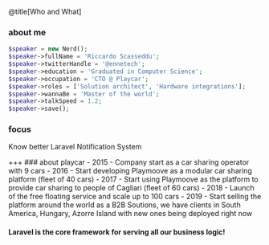 @title[Who and What]
### about me
```php
$speaker = new Nerd();
$speaker->fullName = 'Riccardo Scasseddu';
$speaker->twitterHandle = '@ennetech';
$speaker->education = 'Graduated in Computer Science';
$speaker->occupation = 'CTO @ Playcar';
$speaker->roles = ['Solution architect', 'Hardware integrations'];
$speaker->wannaBe = 'Master of the world';
$speaker->talkSpeed = 1.2;
$speaker->save();
```

### focus
<p class="fragment text-left text-07">Know better Laravel Notification System</p>
+++
### about playcar
<span class="text-05">
- 2015 - Company start as a car sharing operator with 9 cars
- 2016 - Start developing Playmoove as a modular car sharing platform (fleet of 40 cars)
- 2017 - Start using Playmoove as the platform to provide car sharing to people of Cagliari (fleet of 60 cars)
- 2018 - Launch of the free floating service and scale up to 100 cars
- 2019 - Start selling the platform around the world as a B2B Soutions, we have clients in South America, Hungary, Azorre Island with new ones being deployed right now
</span>

#### Laravel is the core framework for serving all our business logic!